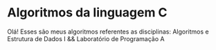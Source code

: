 # Algoritmos da linguagem C
Olá! Esses são meus algoritmos referentes as disciplinas: Algoritmos e Estrutura de Dados I && Laboratório de Programação A
